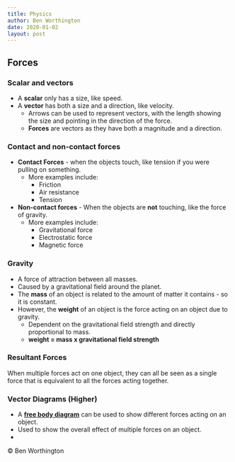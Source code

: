 ```yaml
---
title: Physics
author: Ben Worthington
date: 2020-01-02
layout: post
---
```


## Forces

### Scalar and vectors

* A __scalar__ only has a size, like speed.
* A __vector__ has both a size and a direction, like velocity.
    * Arrows can be used to represent vectors, with the length showing the size and pointing in the direction of the force.
    * __Forces__ are vectors as they have both a magnitude and a direction.

### Contact and non-contact forces

* __Contact Forces__ - when the objects touch, like tension if you were pulling on something.
    * More examples include:
        * Friction
        * Air resistance
        * Tension
* __Non-contact forces__ - When the objects are __not__ touching, like the force of gravity.
    * More examples include:
        * Gravitational force
        * Electrostatic force
        * Magnetic force

### Gravity

* A force of attraction between all masses.
* Caused by a gravitational field around the planet.
* The __mass__ of an object is related to the amount of matter it contains - so it is constant.
* However, the __weight__ of an object is the force acting on an object due to gravity.
    * Dependent on the gravitational field strength and directly proportional to mass.
    * __weight = mass x gravitational field strength__

### Resultant Forces

When multiple forces act on one object, they can all be seen as a single force that is equivalent to all the forces acting together.

### Vector Diagrams (Higher)

* A [__free body diagram__](https://www.bbc.co.uk/bitesize/guides/zpwhrwx/revision/3) can be used to show different forces acting on an object.
* Used to show the overall effect of multiple forces on an object.
* 


© Ben Worthington